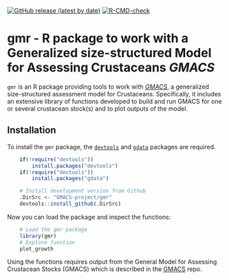 <!-- badges: start -->

[![GitHub release (latest by
date)](https://img.shields.io/github/release/GMACS-project/gmr)](https://github.com/GMACS-project/gmr/releases)
[![R-CMD-check](https://github.com/GMACS-project/gmr/workflows/R-CMD-check/badge.svg)](https://github.com/GMACS-project/gmr/actions)
<!-- badges: end -->

<!-- README.md is generated from README.Rmd. Please edit that file -->

# gmr - R package to work with a Generalized size-structured Model for Assessing Crustaceans ***GMACS***

`gmr` is an R package providing tools to work with
*[GMACS](https://github.com/GMACS-project/GMACS_Assessment_code/tree/main/GMACS_versions/Latest_Version)*,
a generalized size-structured assessment model for Crustaceans.
Specifically, it includes an extensive library of functions developed to
build and run GMACS for one or several crustacean stock(s) and to plot
outputs of the model.

## Installation

To install the `gmr` package, the
[`devtools`](https://cran.r-project.org/web/packages/devtools/index.html)
and [`gdata`](https://cran.r-project.org/web/packages/gdata/index.html)
packages are required.

``` r
    if(!require("devtools"))
        install.packages("devtools")
    if(!require("devtools"))
        install.packages("gdata")

    # Install development version from Github
    .DirSrc <- "GMACS-project/gmr"
    devtools::install_github(.DirSrc)
```

Now you can load the package and inspect the functions:

``` r
    # Load the gmr package
    library(gmr)
    # Explore function
    plot_growth
```

Using the functions requires output from the General Model for Assessing
Crustacean Stocks (GMACS) which is described in the
[GMACS](https://github.com/GMACS-project/GMACS_Assessment_code/tree/main/GMACS/Latest_Version)
repo.
